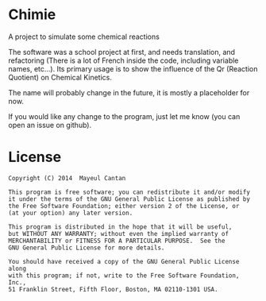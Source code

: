Chimie
======

A project to simulate some chemical reactions

The software was a school project at first, and needs translation, 
and refactoring (There is a lot of French inside the code, including
variable names, etc...).
Its primary usage is to show the influence of the Qr (Reaction Quotient) on 
Chemical Kinetics.

The name will probably change in the future, it is mostly a placeholder for now.

If you would like any change to the program, just let me know (you can open an 
issue on github).


License
======

    Copyright (C) 2014  Mayeul Cantan

    This program is free software; you can redistribute it and/or modify
    it under the terms of the GNU General Public License as published by
    the Free Software Foundation; either version 2 of the License, or
    (at your option) any later version.

    This program is distributed in the hope that it will be useful,
    but WITHOUT ANY WARRANTY; without even the implied warranty of
    MERCHANTABILITY or FITNESS FOR A PARTICULAR PURPOSE.  See the
    GNU General Public License for more details.

    You should have received a copy of the GNU General Public License along
    with this program; if not, write to the Free Software Foundation, Inc.,
    51 Franklin Street, Fifth Floor, Boston, MA 02110-1301 USA.
